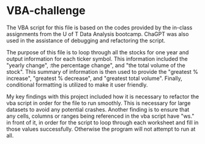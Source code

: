 # VBA-challenge
The VBA script for this file is based on the codes provided by the in-class assignments from the U of T Data Analysis bootcamp.  ChaGPT was also used in the assistance of debugging and refactoring the script.  

The purpose of this file is to loop through all the stocks for one year and output information for each ticker symbol.  This information included the "yearly change", :the percentage change", and "the total volume of the stock".  This summary of information is then used to provide the "greatest % increase", "greatest % decrease", and "greatest total volume".  Finally, conditional formatting is utilized to make it user friendly.

My key findings with this project included how it is necessary to refactor the vba script in order for the file to run smoothly.  This is necessary for large datasets to avoid any potential crashes.  Another finding is to ensure that any cells, columns or ranges being referenced in the vba script have "ws." in front of it, in order for the script to loop through each worksheet and fill in those values successfully.  Otherwise the program will not attempt to run at all.

